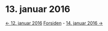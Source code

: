 # 13. januar 2016

[<- 12. januar 2016](2016-01-12.md) [Forsiden](../index.md) - [14. januar 2016 ->](2016-01-14.md)